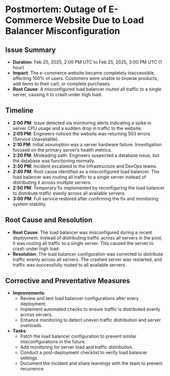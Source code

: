 # Postmortem: Outage of E-Commerce Website Due to Load Balancer Misconfiguration

## Issue Summary
- **Duration**: Feb 25, 2025, 2:00 PM UTC to Feb 25, 2025, 3:00 PM UTC (1 hour)
- **Impact**: The e-commerce website became completely inaccessible, affecting 100% of users. Customers were unable to browse products, add items to their cart, or complete purchases.
- **Root Cause**: A misconfigured load balancer routed all traffic to a single server, causing it to crash under high load.

## Timeline
- **2:00 PM**: Issue detected via monitoring alerts indicating a spike in server CPU usage and a sudden drop in traffic to the website.
- **2:05 PM**: Engineers noticed the website was returning 503 errors (Service Unavailable).
- **2:10 PM**: Initial assumption was a server hardware failure. Investigation focused on the primary server’s health metrics.
- **2:20 PM**: Misleading path: Engineers suspected a database issue, but the database was functioning normally.
- **2:30 PM**: Incident escalated to the Infrastructure and DevOps teams.
- **2:40 PM**: Root cause identified as a misconfigured load balancer. The load balancer was routing all traffic to a single server instead of distributing it across multiple servers.
- **2:50 PM**: Temporary fix implemented by reconfiguring the load balancer to distribute traffic evenly across all available servers.
- **3:00 PM**: Full service restored after confirming the fix and monitoring system stability.

## Root Cause and Resolution
- **Root Cause**: The load balancer was misconfigured during a recent deployment. Instead of distributing traffic across all servers in the pool, it was routing all traffic to a single server. This caused the server to crash under high load.
- **Resolution**: The load balancer configuration was corrected to distribute traffic evenly across all servers. The crashed server was restarted, and traffic was successfully routed to all available servers.

## Corrective and Preventative Measures
- **Improvements**:
  - Review and test load balancer configurations after every deployment.
  - Implement automated checks to ensure traffic is distributed evenly across servers.
  - Enhance monitoring to detect uneven traffic distribution and server overloads.
- **Tasks**:
  - Patch the load balancer configuration to prevent similar misconfigurations in the future.
  - Add monitoring for server load and traffic distribution.
  - Conduct a post-deployment checklist to verify load balancer settings.
  - Document the incident and share learnings with the team to prevent recurrence.
